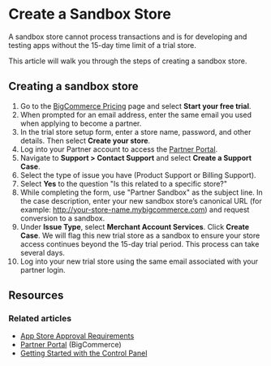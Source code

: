 # Create a Sandbox Store

 

A sandbox store cannot process transactions and is for developing and testing apps without the 15-day time limit of a trial store. 

This article will walk you through the steps of creating a sandbox store.

## Creating a sandbox store

1. Go to the [BigCommerce Pricing](https://www.bigcommerce.com/essentials/pricing/) page and select **Start your free trial**.
2. When prompted for an email address, enter the same email you used when applying to become a partner.
3. In the trial store setup form, enter a store name, password, and other details. Then select **Create your store**.
4. Log into your Partner account to access the [Partner Portal](https://partners.bigcommerce.com). 
5. Navigate to **Support > Contact Support** and select **Create a Support Case**.
6. Select the type of issue you have (Product Support or Billing Support).
7. Select **Yes** to the question "Is this related to a specific store?"
6. While completing the form, use "Partner Sandbox" as the subject line. In the case description, enter your new sandbox store’s canonical URL (for example: http://your-store-name.mybigcommerce.com) and request conversion to a sandbox. 
7. Under **Issue Type**, select **Merchant Account Services**. Click **Create Case**. We will flag this new trial store as a sandbox to ensure your store access continues beyond the 15-day trial period. This process can take several days.
8.  Log into your new trial store using the same email associated with your partner login.

## Resources

### Related articles

* [App Store Approval Requirements](/api-docs/partner/app-store-approval-requirements)
* [Partner Portal](https://partners.bigcommerce.com/) (BigCommerce)
* [Getting Started with the Control Panel](https://support.bigcommerce.com/s/article/Getting-Started-with-the-New-Control-Panel)
